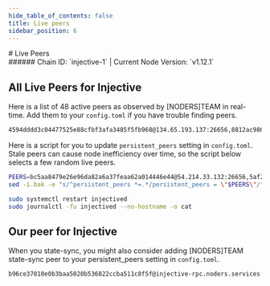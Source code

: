 ```yaml
---
hide_table_of_contents: false
title: Live peers
sidebar_position: 6
---
```


<div class="h1-with-icon icon-injective">
# Live Peers
</div>
###### Chain ID: `injective-1` | Current Node Version: `v1.12.1`

## All Live Peers for Injective
Here is a list of 48 active peers as observed by [NODERS]TEAM in real-time. Add them to your `config.toml` if you have trouble finding peers.

```bash
4594dddd3c04477525e88cfbf3afa3485f5fb968@134.65.193.137:26656,8812ac9869c053f66f37774801e8663b9fad73f1@193.84.3.31:14356,858c86e2590f82934b8483ed184afd88416a7b31@135.181.113.227:2106,8f5603be95562a7c177a2395cb842e72390f7e7e@51.159.0.48:26656,5f61fe700dc28c8580cc4c0dd4808f8b2f1dc933@88.218.224.88:26656,9188a1be12e245d98eebdeb8b4f70185b6beb5f5@167.235.48.220:26656,ec80c0874742cae0efb1a0edecf3cf3cbe777027@38.58.182.13:26656,477d90d512ca28ec1621591aeea4200031760efd@83.125.137.157:26656,3519a502a9701fd08b0470ec509dfb234b8cbd4f@54.245.60.120:26656,38e1aad58345e60ef430dd629cae66b3701ff319@141.98.217.232:26656,bc5aa8479e26e96da82a6a37feaa62a014446e44@54.214.33.132:26656,61c88918832b352a1a930f56fc720890187411e6@116.202.234.242:26656,aa280e883cf5a476edbf7e1c217d73a1fdaa3ee9@167.179.84.47:26656,ea4a1ad2676aaf1d137c934843cf4fbaf031d10a@149.50.102.46:14356,b8f03289ab1d26550bf006a62be9804db04b6736@65.108.234.158:26556,656ddc79cc8ad48a4b7f8f3dda1f92dbb01dd65c@91.216.245.91:26656,db1c47a8b178410702dc03ca202f04246e21230b@65.109.36.70:26656,6b3ef8f16fa2349ca53b4df22dca298443f11bac@146.19.24.25:26726,536a07b8af66c2a1c4b330604412724917a1df2d@162.19.138.127:26656,22456a39fe89322c2a24a65262c5c133c5a9cc05@15.235.53.222:26656,73ccd6e931a5e06bf41a849d1f3aa62c698cca73@65.108.40.61:29656,d5f5627c4669883500bada279751b4524eb0b8c4@57.128.97.8:35656,14ddaa15a49ea4a7c5e7d660bbd807ba5ec7fd75@65.21.65.121:26656,a1e3d45171e46fd81bcae8e4b1e05263ee1c6fb3@211.211.123.158:26656,b88c0d8ceb43d5eb14bc625cc96040a208cc5bae@35.79.207.60:26656,12f3bd82005682de5ca33fd6eedb2cb733ded2c5@162.19.169.84:12200,30c694413dbe70f276fd8129b0d67530c0e8d32e@176.9.113.27:26656,c98bb1b889ddb58b46e4ad3726c1382d37cd5609@65.109.51.80:11751,5af2b1e5820d68791a28f08454fc04b9794382d3@18.235.35.236:26656,5736c89e5be19886dfcb2df49bc8baa59fe83c81@198.244.202.114:26656,bb7cf4c3cd341a699ae26dc68c0e12d7c8419c23@162.19.84.42:26656,72b4dce51527e1be2bf3701d5d6c584f8c9562a2@54.188.171.197:26656,79a0f3cb17a53876804731a7baced2eab2801345@136.243.77.235:26656,4f9025feca44211eddc26cd983372114947b2e85@176.9.140.49:11751,ffc131ca4ad9460a2f6b833f237de770e6d4e247@141.95.169.132:14356,9855380b94adeab292068703a49912f52ee157da@54.148.216.185:26656,160975a3975ec7cb51667d8ea50735d5edfdfb43@79.127.215.169:30633,4ad33c25cbf7f0bd09c1b5f4b5d000f15e5229e3@49.12.81.20:26656,7f3473ddab10322b63789acb4ac58647929111ba@15.235.13.116:11751,c0bd68f9656d2b7782ffc32769bc8f50dfae366b@164.152.162.236:26656,089674e0263bef2e62396bfe9786b8f23a356980@51.81.166.13:26656,93a4fe6f4f0ef83b295d0311c53f39b1a8c57a38@54.199.153.43:26656,1fbc3a1d629fac3ff5ae2d6885a9348089edfb2a@144.76.107.54:26656,500c91d53d9bffd040fe0b781471f6db31c3c7ed@18.180.93.129:26656,fea76219374d7d0bf1467451adccec5fe170e1ef@141.95.65.68:26656,f34ee0ee2142143cd4289740cc7e6d8b80f4afa7@52.30.132.101:26656,68ed36be2c22c504d47b531421bc7be933eb0189@141.94.193.168:26656,6bd7e4373ab3b4eb59da91d973862386f08810d3@169.155.47.76:26656
```

Here is a script for you to update `persistent_peers` setting in `config.toml`. Stale peers can cause node inefficiency over time, so the script below selects a few random live peers.

```bash
PEERS=bc5aa8479e26e96da82a6a37feaa62a014446e44@54.214.33.132:26656,5af2b1e5820d68791a28f08454fc04b9794382d3@18.235.35.236:26656,79a0f3cb17a53876804731a7baced2eab2801345@136.243.77.235:26656,b88c0d8ceb43d5eb14bc625cc96040a208cc5bae@35.79.207.60:26656,ec80c0874742cae0efb1a0edecf3cf3cbe777027@38.58.182.13:26656
sed -i.bak -e "s/^persistent_peers *=.*/persistent_peers = \"$PEERS\"/" ~/.injectived/config/config.toml

sudo systemctl restart injectived
sudo journalctl -fu injectived --no-hostname -o cat
```

## Our peer for Injective
When you state-sync, you might also consider adding [NODERS]TEAM state-sync peer to your persistent_peers setting in `config.toml`.

```bash
b96ce37010e0b3baa5020b536822ccba511c8f5f@injective-rpc.noders.services:33656
```
